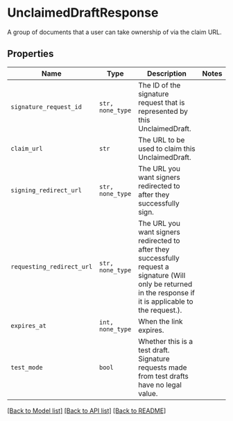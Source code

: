 # UnclaimedDraftResponse

A group of documents that a user can take ownership of via the claim URL.

## Properties
Name | Type | Description | Notes
------------ | ------------- | ------------- | -------------
| `signature_request_id` | ```str, none_type``` |  The ID of the signature request that is represented by this UnclaimedDraft.  |  |
| `claim_url` | ```str``` |  The URL to be used to claim this UnclaimedDraft.  |  |
| `signing_redirect_url` | ```str, none_type``` |  The URL you want signers redirected to after they successfully sign.  |  |
| `requesting_redirect_url` | ```str, none_type``` |  The URL you want signers redirected to after they successfully request a signature (Will only be returned in the response if it is applicable to the request.).  |  |
| `expires_at` | ```int, none_type``` |  When the link expires.  |  |
| `test_mode` | ```bool``` |  Whether this is a test draft. Signature requests made from test drafts have no legal value.  |  |

[[Back to Model list]](../README.md#documentation-for-models) [[Back to API list]](../README.md#documentation-for-api-endpoints) [[Back to README]](../README.md)


